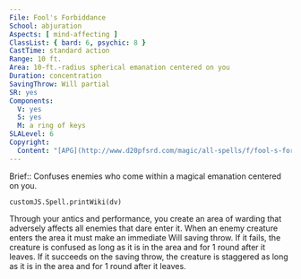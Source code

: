 ```yaml
---
File: Fool's Forbiddance
School: abjuration
Aspects: [ mind-affecting ]
ClassList: { bard: 6, psychic: 8 }
CastTime: standard action
Range: 10 ft.
Area: 10-ft.-radius spherical emanation centered on you
Duration: concentration
SavingThrow: Will partial
SR: yes
Components:
  V: yes
  S: yes
  M: a ring of keys
SLALevel: 6
Copyright:
  Content: "[APG](http://www.d20pfsrd.com/magic/all-spells/f/fool-s-forbiddance)"
---
```

Brief:: Confuses enemies who come within a magical emanation centered on you.

```dataviewjs
customJS.Spell.printWiki(dv)
```

Through your antics and performance, you create an area of warding that adversely affects all enemies that dare enter it. When an enemy creature enters the area it must make an immediate Will saving throw. If it fails, the creature is confused as long as it is in the area and for 1 round after it leaves. If it succeeds on the saving throw, the creature is staggered as long as it is in the area and for 1 round after it leaves.
